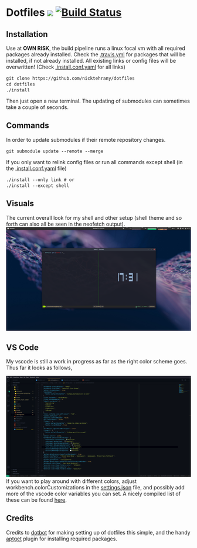 # Dotfiles <a href="https://opensource.org/licenses/MIT"> <img src="https://img.shields.io/badge/License-MIT-yellow.svg" /></a> [![Build Status](https://travis-ci.com/nicktehrany/dotfiles.svg?branch=master)](https://travis-ci.com/nicktehrany/dotfiles)

## Installation

Use at **OWN RISK**, the build pipeline runs a linux focal vm with all required packages already installed. Check the [.travis.yml](https://github.com/nicktehrany/dotfiles/blob/master/.travis.yml) for packages that will be installed, if not already installed. All existing links or config files will be overwritten! (Check [.install.conf.yaml](https://github.com/nicktehrany/dotfiles/blob/master/install.conf.yaml) for all links)

```shell
git clone https://github.com/nicktehrany/dotfiles
cd dotfiles
./install
```

Then just open a new terminal. The updating of submodules can sometimes take a couple of seconds.<!--  -->

## Commands

In order to update submodules if their remote repository changes.

```shell
git submodule update --remote --merge
```

If you only want to relink config files or run all commands except shell (in the [.install.conf.yaml](https://github.com/nicktehrany/dotfiles/blob/master/install.conf.yaml) file)

```shell
./install --only link # or
./install --except shell
```

## Visuals

The current overall look for my shell and other setup (shell theme and so forth can also all be seen in the neofetch output).  
![Visuals](images/visuals.png)

## VS Code

My vscode is still a work in progress as far as the right color scheme goes. Thus far it looks as follows,

![VSCode](images/vscode.png)
If you want to play around with different colors, adjust workbench.colorCustomizations in the [settings.json](https://github.com/nicktehrany/dotfiles/blob/master/vscode/settings.json) file, and possibly add more of the vscode color variables you can set. A nicely compiled list of
these can be found [here](https://gist.github.com/lol-russo/1c7a0b958be4b9434c5a120f24d5e7c3).

## Credits

Credits to [dotbot](https://github.com/anishathalye/dotbot/tree/043373ea74f85ff3c55a9c9f4eeb13ad7d694e71) for making
setting up of dotfiles this simple, and the handy [aptget](https://github.com/dein0s/dotbot_plugin_aptget) plugin for
installing required packages.
